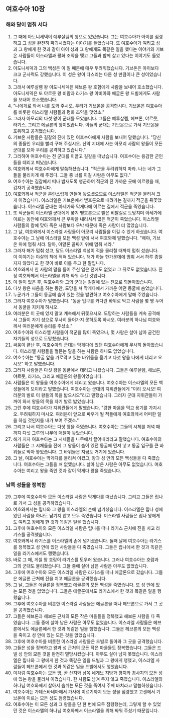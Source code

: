 ## 여호수아 10장

### 해와 달이 멈춰 서다
1. 그 때에 아도니세덱이 예루살렘의 왕으로 있었습니다. 그는 여호수아가 아이를 점령하고 그 성을 완전히 파괴시켰다는 이야기를 들었습니다. 또 여호수아가 여리고 성과 그 왕에게 한 것과 같이 아이 성과 그 왕에게도 똑같은 일을 했다는 이야기와 기브온 사람들이 이스라엘과 평화 조약을 맺고 그들과 함께 살고 있다는 이야기도 들었습니다.
2. 아도니세덱과 그의 백성은 이 일 때문에 매우 두려워했습니다. 기브온은 아이보다 크고 군사력도 강했습니다. 이 성은 왕이 다스리는 다른 성 만큼이나 큰 성이었습니다.
3. 그래서 예루살렘 왕 아도니세덱은 헤브론 왕 호함에게 사람을 보내어 호소했습니다. 아도니세덱은 또 야르뭇 왕 비람과 라기스 왕 야비아와 에글론 왕 드빌에게도 사람을 보내어 호소했습니다.
4. "나에게로 와서 나를 도와 주시오. 우리가 기브온을 공격합시다. 기브온은 여호수아를 비롯한 이스라엘 사람들과 평화 조약을 맺었소."
5. 그러자 아모리의 다섯 왕이 군대를 모았습니다. 그들은 예루살렘, 헤브론, 야르뭇, 라기스, 그리고 에글론의 왕이었습니다. 이들의 군대는 기브온으로 가서 기브온을 포위하고 공격했습니다.
6. 기브온 사람들은 길갈의 진에 있던 여호수아에게 사람을 보내어 말했습니다. "당신의 종들인 우리를 빨리 구해 주십시오. 산악 지대에 사는 아모리 사람의 왕들이 모든 군대를 모아 우리를 공격하고 있습니다."
7. 그리하여 여호수아는 전 군대를 이끌고 길갈을 떠났습니다. 여호수아는 용감한 군인들을 데리고 떠났습니다.
8. 여호와께서 여호수아에게 말씀하셨습니다. "적군을 두려워하지 마라. 나는 네가 그들을 물리치게 해 주겠다. 그들 중 너를 이길 사람은 아무도 없다."
9. 여호수아는 길갈에서 떠나 밤새도록 행군하여 적군의 진 가까운 곳에 이르렀을 때, 갑자기 공격했습니다.
10. 여호와께서 적군을 혼란스럽게 만들어 놓으셨으므로 이스라엘은 적군을 물리쳐 크게 이겼습니다. 이스라엘은 기브온에서 벧호론으로 내려가는 길까지 적군을 뒤쫓았습니다. 이스라엘 군대는 아세가와 막게다에 이르는 길에서 적군을 죽였습니다.
11. 또 적군들이 이스라엘 군대에게 쫓겨 벧호론으로 뻗은 비탈길로 도망치며 아세가에 이르는 동안에 여호와께서 큰 우박을 내리셔서 많은 적군이 죽었습니다. 이스라엘 사람들의 칼에 맞아 죽은 사람보다 우박 때문에 죽은 사람이 더 많았습니다.
12. 그 날, 여호와께서 이스라엘 사람들이 아모리 사람들을 이길 수 있게 하셨습니다. 여호수아는 그 날에 이스라엘 모든 백성 앞에 서서 여호와께 말했습니다. "해야, 기브온 위에 멈춰 서라. 달아, 아얄론 골짜기 위에 멈춰 서라."
13. 그러자 해가 멈춰 섰고, 달도 이스라엘 백성이 적을 물리칠 때까지 멈춰 섰습니다. 이 이야기는 야살의 책에 적혀 있습니다. 해가 하늘 한가운데에 멈춰 서서 하루 종일 지지 않았다고 한 것이 바로 이를 두고 한 말입니다.
14. 여호와께서 한 사람의 말을 들어 주신 일은 전에도 없었고 그 뒤로도 없었습니다. 진정 여호와께서 이스라엘을 위해 싸워 주신 것입니다.
15. 이 일이 있은 후, 여호수아와 그의 군대는 길갈에 있는 진으로 되돌아왔습니다.
16. 다섯 왕은 싸움을 하는 동안, 도망을 쳐 막게다에서 가까운 어떤 동굴에 숨었습니다.
17. 누군가가 그들이 동굴에 숨어 있는 것을 발견하고 여호수아에게 말해 주었습니다.
18. 그러자 여호수아가 말했습니다. "동굴 입구를 커다란 바위로 막고 사람을 몇 명 두어서 동굴을 지키게 하시오.
19. 여러분은 이 곳에 있지 말고 계속해서 뒤쫓으시오. 도망하는 사람들을 계속 공격해서 그들이 자기 성으로 무사히 들어가지 못하도록 하시오. 여러분의 하나님 여호와께서 여러분에게 승리를 주셨소."
20. 여호수아와 이스라엘 사람들이 적군을 많이 죽였으나, 몇 사람은 살아 남아 굳건한 자기들의 성으로 도망쳤습니다.
21. 싸움이 끝난 후, 여호수아의 군대는 막게다에 있던 여호수아에게 무사히 돌아왔습니다. 이스라엘 사람들을 헐뜯는 말을 하는 사람은 하나도 없었습니다.
22. 여호수아는 "동굴 앞을 가로막고 있는 바위들을 옮기고 다섯 왕을 나에게 데리고 오시오" 하고 말했습니다.
23. 그러자 사람들은 다섯 왕을 동굴에서 데리고 나왔습니다. 그들은 예루살렘, 헤브론, 야르뭇, 라기스, 그리고 에글론의 왕들이었습니다.
24. 사람들은 이 왕들을 여호수아에게 데리고 왔습니다. 여호수아는 이스라엘의 모든 백성들에게 모이라고 말했습니다. 여호수아는 군대의 지휘관들에게 "이리 오시오! 여러분의 발로 이 왕들의 목을 밟으시오"라고 말했습니다. 그러자 군대 지휘관들이 가까이 와서 왕들의 목을 자기 발로 밟았습니다.
25. 그런 후에 여호수아가 지휘관들에게 말했습니다. "강한 마음을 먹고 용기를 가지시오. 두려워하지 마시오. 여러분이 앞으로 싸우게 될 적들에게 여호와께서 어떠한 일을 하실 것인지를 내가 보여 주겠소."
26. 그리고 나서 여호수아는 다섯 왕을 죽였습니다. 여호수아는 그들의 시체를 저녁 때까지 다섯 그루의 나무에 매달아 놓았습니다.
27. 해가 지자 여호수아는 그 시체들을 나무에서 끌어내리라고 말했습니다. 여호수아의 사람들은 그 시체들을 전에 그 왕들이 숨어 있던 동굴에 던져 넣고 동굴 입구를 큰 바위들로 막아 놓았습니다. 그 바위들은 지금도 거기에 있습니다.
28. 그 날, 여호수아는 막게다를 물리쳐 이겼고, 왕과 성 안의 모든 백성들을 다 죽였습니다. 여호수아는 그들을 쳐 없앴습니다. 살아 남은 사람은 아무도 없었습니다. 여호수아는 여리고 왕을 죽인 것과 같이 막게다 왕을 죽였습니다.
### 남쪽 성들을 정복함
29. 그후에 여호수아와 모든 이스라엘 사람은 막게다를 떠났습니다. 그리고 그들은 립나로 가서 그 성을 공격하였습니다.
30. 여호와께서는 립나와 그 왕을 이스라엘의 손에 넘기셨습니다. 이스라엘은 립나 성에 있던 사람을 하나도 남기지 않고 모두 죽였습니다. 이스라엘 사람들은 립나 왕에게도 여리고 왕에게 한 것과 똑같은 일을 했습니다.
31. 그후에 여호수아와 모든 이스라엘 사람은 립나를 떠나 라기스 근처에 진을 치고 라기스를 공격했습니다.
32. 여호와께서 라기스를 이스라엘의 손에 넘기셨습니다. 둘째 날에 여호수아는 라기스를 정복했고 성 안에 있던 사람들을 다 죽였습니다. 그들은 립나에서 한 것과 똑같은 일을 라기스에서도 행했습니다.
33. 바로 그 때, 게셀 왕 호람이 라기스를 도우러 왔습니다. 그러나 여호수아는 호람과 그의 군대도 물리쳤습니다. 그들 중에 살아 남은 사람은 아무도 없었습니다.
34. 그후에 여호수아와 모든 이스라엘 사람은 라기스를 떠나 에글론으로 갔습니다. 그들은 에글론 근처에 진을 치고 에글론을 공격했습니다.
35. 그 날, 그들은 에글론을 정복했고 에글론의 모든 백성을 죽였습니다. 또 성 안에 있는 모든 것을 없앴습니다. 그들은 에글론에서도 라기스에서 한 것과 똑같은 일을 행했습니다.
36. 그후에 여호수아를 비롯한 이스라엘 사람들은 에글론을 떠나 헤브론으로 가서 그 곳을 공격했습니다.
37. 그들은 헤브론과 헤브론 근처의 모든 작은 마을들을 정복했고 헤브론 사람을 다 죽였습니다. 그들 중에 살아 남은 사람은 아무도 없었습니다. 이스라엘 사람들은 헤브론에서도 에글론에서 한 것과 똑같은 일을 행했습니다. 그들은 헤브론의 모든 백성을 죽이고 성 안에 있는 모든 것을 없앴습니다.
38. 그후에 여호수아를 비롯한 이스라엘 사람들은 드빌로 돌아와 그 곳을 공격했습니다.
39. 그들은 성을 정복하고 왕과 성 근처의 모든 작은 마을들도 정복했습니다. 그들은 드빌 성 안의 모든 것을 완전히 멸망시켰습니다. 아무도 살아 남지 못했습니다. 이스라엘은 립나와 그 왕에게 한 것과 똑같은 일을 드빌과 그 왕에게 행했고, 이스라엘 사람들이 헤브론에서 한 것과 똑같은 일을 드빌에서도 행했습니다.
40. 이처럼 여호수아는 모든 땅, 곧 산지와 남쪽 네게브 지방과 평지와 경사지의 모든 성에 있는 왕을 물리쳐 이겼습니다. 한 사람도 남겨 두지 않고 죽였습니다. 이스라엘의 하나님 여호와께서 살아서 숨쉬는 모든 것을 죽여서 주께 바치라고 말씀하셨습니다.
41. 여호수아는 가데스바네아에서 가사에 이르기까지 모든 성을 점령했고 고센에서 기브온에 이르는 모든 성도 점령했습니다.
42. 여호수아는 이 모든 성과 그 왕들을 단 한 번에 모두 점령했는데, 그렇게 할 수 있었던 것은 이스라엘의 하나님 여호와께서 이스라엘을 위해 싸워 주셨기 때문입니다.
